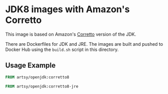 # JDK8 images with Amazon's Corretto

This image is based on Amazon's [Corretto](https://docs.aws.amazon.com/corretto/latest/corretto-8-ug/what-is-corretto-8.html) version of the JDK.

There are Dockerfiles for JDK and JRE. The images are built and pushed to Docker Hub using the `build.sh` script in this directory.

## Usage Example

```Dockerfile
FROM artsy/openjdk:corretto8
```

```Dockerfile
FROM artsy/openjdk:corretto8-jre
```

